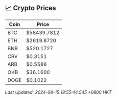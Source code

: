 ## 📈 Crypto Prices

| Coin | Price |
| ---- | ----- |
| BTC | $58439.7812 |
| ETH | $2619.8720 |
| BNB | $520.1727 |
| CRV | $0.3151 |
| ARB | $0.5586 |
| OKB | $36.1600 |
| DOGE | $0.1022 |

_Last Updated: 2024-08-15 18:55:44.545 +0800 HKT_